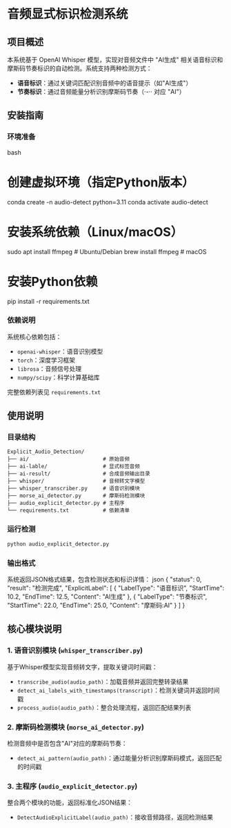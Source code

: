 # 音频显式标识检测系统

## 项目概述
本系统基于 OpenAI Whisper 模型，实现对音频文件中 "AI生成" 相关语音标识和摩斯码节奏标识的自动检测。系统支持两种检测方式：
- **语音标识**：通过关键词匹配识别音频中的语音提示（如"AI生成"）
- **节奏标识**：通过音频能量分析识别摩斯码节奏（·-·· 对应 "AI"）

## 安装指南

### 环境准备
bash
# 创建虚拟环境（指定Python版本）
conda create -n audio-detect python=3.11
conda activate audio-detect

# 安装系统依赖（Linux/macOS）
sudo apt install ffmpeg  # Ubuntu/Debian
brew install ffmpeg      # macOS

# 安装Python依赖
pip install -r requirements.txt


### 依赖说明
系统核心依赖包括：
- `openai-whisper`：语音识别模型
- `torch`：深度学习框架
- `librosa`：音频信号处理
- `numpy/scipy`：科学计算基础库

完整依赖列表见 `requirements.txt`

## 使用说明

### 目录结构
```
Explicit_Audio_Detection/
├── ai/                        # 原始音频
├── ai-lable/                  # 显式标签音频
├── ai-result/                 # 合成音频输出目录
├── whisper/                   # 音频转文字模型
├── whisper_transcriber.py     # 语音识别模块
├── morse_ai_detector.py       # 摩斯码检测模块
├── audio_explicit_detector.py # 主程序
└── requirements.txt           # 依赖清单
```

### 运行检测
```bash
python audio_explicit_detector.py 
```

### 输出格式
系统返回JSON格式结果，包含检测状态和标识详情：
json
{
    "status": 0,
    "result": "检测完成",
    "ExplicitLabel": [
        {
            "LabelType": "语音标识",
            "StartTime": 10.2,
            "EndTime": 12.5,
            "Content": "AI生成"
        },
        {
            "LabelType": "节奏标识",
            "StartTime": 22.0,
            "EndTime": 25.0,
            "Content": "摩斯码:AI"
        }
    ]
}


## 核心模块说明

### 1. 语音识别模块 (`whisper_transcriber.py`)
基于Whisper模型实现音频转文字，提取关键词时间戳：
- `transcribe_audio(audio_path)`：加载音频并返回完整转录结果
- `detect_ai_labels_with_timestamps(transcript)`：检测关键词并返回时间戳
- `process_audio(audio_path)`：整合处理流程，返回匹配结果列表

### 2. 摩斯码检测模块 (`morse_ai_detector.py`)
检测音频中是否包含"AI"对应的摩斯码节奏：
- `detect_ai_pattern(audio_path)`：通过能量分析识别摩斯码模式，返回匹配的时间戳

### 3. 主程序 (`audio_explicit_detector.py`)
整合两个模块的功能，返回标准化JSON结果：
- `DetectAudioExplicitLabel(audio_path)`：接收音频路径，返回检测结果
